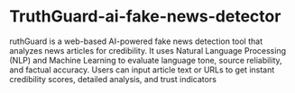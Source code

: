 # TruthGuard-ai-fake-news-detector
ruthGuard is a web-based AI-powered fake news detection tool that analyzes news articles for credibility. It uses Natural Language Processing (NLP) and Machine Learning to evaluate language tone, source reliability, and factual accuracy. Users can input article text or URLs to get instant credibility scores, detailed analysis, and trust indicators
